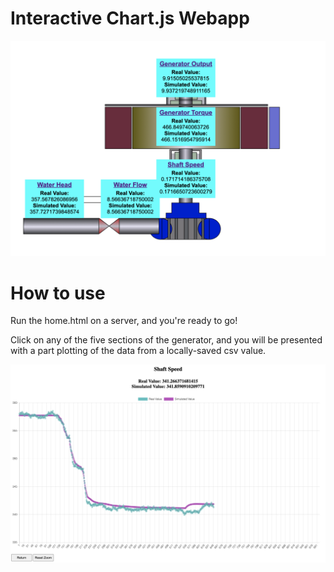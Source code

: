 # Interactive Chart.js Webapp

![](/static/intro.png)

# How to use

Run the home.html on a server, and you're ready to go!

Click on any of the five sections of the generator, and you will be presented with a part plotting of the data from a locally-saved csv value.

![](/static/intro2.png)